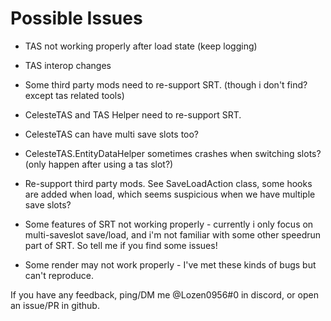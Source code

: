 # Possible Issues

- TAS not working properly after load state (keep logging)

- TAS interop changes

- Some third party mods need to re-support SRT. (though i don't find? except tas related tools)

- CelesteTAS and TAS Helper need to re-support SRT.

- CelesteTAS can have multi save slots too?

- CelesteTAS.EntityDataHelper sometimes crashes when switching slots? (only happen after using a tas slot?)

- Re-support third party mods. See SaveLoadAction class, some hooks are added when load, which seems suspicious when we have multiple save slots?

- Some features of SRT not working properly - currently i only focus on multi-saveslot save/load, and i'm not familiar with some other speedrun part of SRT. So tell me if you find some issues!

- Some render may not work properly - I've met these kinds of bugs but can't reproduce.

If you have any feedback, ping/DM me @Lozen0956#0 in discord, or open an issue/PR in github.
